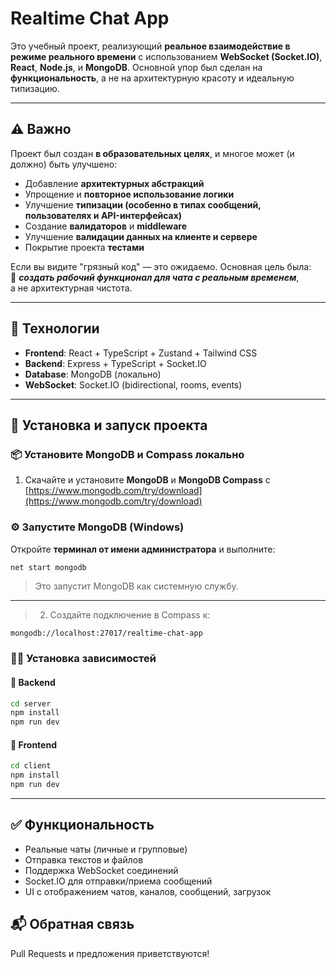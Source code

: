 # Realtime Chat App

Это учебный проект, реализующий **реальное взаимодействие в режиме реального времени** с использованием **WebSocket (Socket.IO)**, **React**, **Node.js**, и **MongoDB**. Основной упор был сделан на **функциональность**, а не на архитектурную красоту и идеальную типизацию.

---

## ⚠️ Важно

Проект был создан **в образовательных целях**, и многое может (и должно) быть улучшено:

- Добавление **архитектурных абстракций**
- Упрощение и **повторное использование логики**
- Улучшение **типизации (особенно в типах сообщений, пользователях и API-интерфейсах)**
- Создание **валидаторов** и **middleware**
- Улучшение **валидации данных на клиенте и сервере**
- Покрытие проекта **тестами**

Если вы видите "грязный код" — это ожидаемо. Основная цель была:  
📡 _**создать рабочий функционал для чата с реальным временем**_,  
а не архитектурная чистота.

---

## 🧩 Технологии

- **Frontend**: React + TypeScript + Zustand + Tailwind CSS
- **Backend**: Express + TypeScript + Socket.IO
- **Database**: MongoDB (локально)
- **WebSocket**: Socket.IO (bidirectional, rooms, events)

---

## 🚀 Установка и запуск проекта

### 📦 Установите MongoDB и Compass локально

1. Скачайте и установите **MongoDB** и **MongoDB Compass** с [https://www.mongodb.com/try/download](https://www.mongodb.com/try/download)

### ⚙️ Запустите MongoDB (Windows)

Откройте **терминал от имени администратора** и выполните:

```bash
net start mongodb
```

> Это запустит MongoDB как системную службу.


---
> 2. Создайте подключение в Compass к:  
   ```
   mongodb://localhost:27017/realtime-chat-app
   ```

### 🧑‍💻 Установка зависимостей

#### 📁 Backend

```bash
cd server
npm install
npm run dev
```

#### 📁 Frontend

```bash
cd client
npm install
npm run dev
```

---

## ✅ Функциональность

- Реальные чаты (личные и групповые)
- Отправка текстов и файлов
- Поддержка WebSocket соединений
- Socket.IO для отправки/приема сообщений
- UI с отображением чатов, каналов, сообщений, загрузок

## 📬 Обратная связь

Pull Requests и предложения приветствуются!
